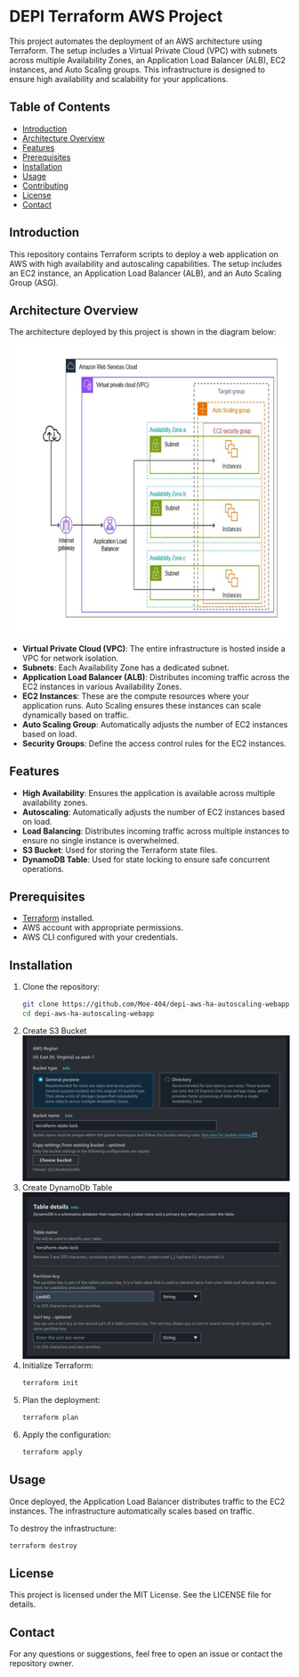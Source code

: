 # DEPI Terraform AWS Project

This project automates the deployment of an AWS architecture using Terraform. The setup includes a Virtual Private Cloud (VPC) with subnets across multiple Availability Zones, an Application Load Balancer (ALB), EC2 instances, and Auto Scaling groups. This infrastructure is designed to ensure high availability and scalability for your applications.

## Table of Contents
- [Introduction](#introduction)
- [Architecture Overview](#architectureoverview)
- [Features](#features)
- [Prerequisites](#prerequisites)
- [Installation](#installation)
- [Usage](#usage)
- [Contributing](#contributing)
- [License](#license)
- [Contact](#contact)

## Introduction
This repository contains Terraform scripts to deploy a web application on AWS with high availability and autoscaling capabilities. The setup includes an EC2 instance, an Application Load Balancer (ALB), and an Auto Scaling Group (ASG).

## Architecture Overview
The architecture deployed by this project is shown in the diagram below:

![AWS Architecture](./images/architecture.jpg)

- **Virtual Private Cloud (VPC)**: The entire infrastructure is hosted inside a VPC for network isolation.
- **Subnets**: Each Availability Zone has a dedicated subnet.
- **Application Load Balancer (ALB)**: Distributes incoming traffic across the EC2 instances in various Availability Zones.
- **EC2 Instances**: These are the compute resources where your application runs. Auto Scaling ensures these instances can scale dynamically based on traffic.
- **Auto Scaling Group**: Automatically adjusts the number of EC2 instances based on load.
- **Security Groups**: Define the access control rules for the EC2 instances.

## Features
- **High Availability**: Ensures the application is available across multiple availability zones.
- **Autoscaling**: Automatically adjusts the number of EC2 instances based on load.
- **Load Balancing**: Distributes incoming traffic across multiple instances to ensure no single instance is overwhelmed.
- **S3 Bucket**: Used for storing the Terraform state files.
- **DynamoDB Table**: Used for state locking to ensure safe concurrent operations.

## Prerequisites
- [Terraform](https://www.terraform.io/) installed.
- AWS account with appropriate permissions.
- AWS CLI configured with your credentials.

## Installation
1. Clone the repository:
    ```bash
    git clone https://github.com/Moe-404/depi-aws-ha-autoscaling-webapp.git
    cd depi-aws-ha-autoscaling-webapp
    ```
2. Create S3 Bucket
   ![s3 bucket](./images/s3-bucket.png)
3. Create DynamoDb Table
   ![dynamodb table](./images/dynamodb.png)
4. Initialize Terraform:
    ```bash
    terraform init
    ```
5. Plan the deployment:
    ```bash
    terraform plan
    ```
6. Apply the configuration:
    ```bash
    terraform apply
    ```

## Usage
Once deployed, the Application Load Balancer distributes traffic to the EC2 instances. The infrastructure automatically scales based on traffic.

To destroy the infrastructure:
```bash
terraform destroy
```

## License
This project is licensed under the MIT License. See the LICENSE file for details.

## Contact
For any questions or suggestions, feel free to open an issue or contact the repository owner.
